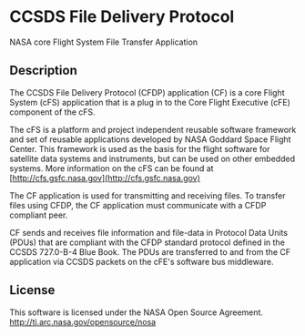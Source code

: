 # CCSDS File Delivery Protocol

NASA core Flight System File Transfer Application

## Description

The CCSDS File Delivery Protocol (CFDP) application (CF) is a core Flight System (cFS) application that is a plug in to the Core Flight Executive (cFE) component of the cFS.

The cFS is a platform and project independent reusable software framework and set of reusable applications developed by NASA Goddard Space Flight Center. This framework is used as the basis for the flight software for satellite data systems and instruments, but can be used on other embedded systems. More information on the cFS can be found at [http://cfs.gsfc.nasa.gov](http://cfs.gsfc.nasa.gov)

The CF application is used for transmitting and receiving files. To transfer files using CFDP, the CF application must communicate with a CFDP compliant peer.

CF sends and receives file information and file-data in Protocol Data Units (PDUs) that are compliant with the CFDP standard protocol defined in the CCSDS 727.0-B-4 Blue Book. The PDUs are transferred to and from the CF application via CCSDS packets on the cFE's software bus middleware.

## License

This software is licensed under the NASA Open Source Agreement. http://ti.arc.nasa.gov/opensource/nosa
